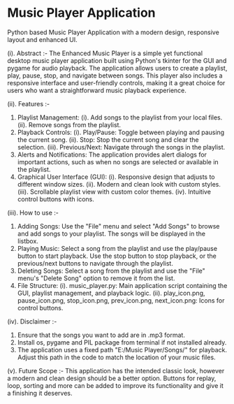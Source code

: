 # Music Player Application
Python based Music Player Application with a modern design, responsive layout and enhanced UI.  

(i). Abstract :- The Enhanced Music Player is a simple yet functional desktop music player application built using Python's tkinter for the GUI and pygame for audio playback. The application allows users to create a playlist, play, pause, stop, and navigate between songs. This player also includes a responsive interface and user-friendly controls, making it a great choice for users who want a straightforward music playback experience.

(ii). Features :-
1. Playlist Management:
   (i). Add songs to the playlist from your local files.
   (ii). Remove songs from the playlist.
2. Playback Controls:
   (i). Play/Pause: Toggle between playing and pausing the current song.
   (ii). Stop: Stop the current song and clear the selection.
   (iii). Previous/Next: Navigate through the songs in the playlist.
3. Alerts and Notifications: The application provides alert dialogs for important actions, such as when no songs are selected or available in the playlist.
4. Graphical User Interface (GUI):
   (i). Responsive design that adjusts to different window sizes.
   (ii). Modern and clean look with custom styles.
   (iii). Scrollable playlist view with custom color themes.
   (iv). Intuitive control buttons with icons.
   
(iii). How to use :-
1. Adding Songs: Use the "File" menu and select "Add Songs" to browse and add songs to your playlist. The songs will be displayed in the listbox.
2. Playing Music: Select a song from the playlist and use the play/pause button to start playback. Use the stop button to stop playback, or the previous/next buttons to navigate through the playlist.
3. Deleting Songs: Select a song from the playlist and use the "File" menu's "Delete Song" option to remove it from the list.
4. File Structure:
   (i). music_player.py: Main application script containing the GUI, playlist management, and playback logic.
   (ii). play_icon.png, pause_icon.png, stop_icon.png, prev_icon.png, next_icon.png: Icons for control buttons.

(iv). Disclaimer  :-
1. Ensure that the songs you want to add are in .mp3 format.
2. Install os, pygame and PIL package from terminal if not installed already.
3. The application uses a fixed path "E:/Music Player/Songs/" for playback. Adjust this path in the code to match the location of your music files.

(v). Future Scope :- This application has the intended classic look, however a modern and clean design should be a better option. Buttons for replay, loop, sorting and more can be added to improve its functionality and give it a finishing it deserves.
